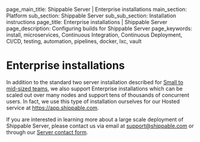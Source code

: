 page_main_title: Shippable Server | Enterprise installations
main_section: Platform
sub_section: Shippable Server
sub_sub_section: Installation instructions
page_title: Enterprise installations | Shippable Server
page_description: Configuring builds for Shippable Server
page_keywords: install, microservices, Continuous Integration, Continuous Deployment, CI/CD, testing, automation, pipelines, docker, lxc, vault

# Enterprise installations

In addition to the standard two server installation described for [Small to mid-sized teams](/platform/server/install-two-server), we also support Enterprise installations which can be scaled out over many nodes and support tens of thousands of concurrent users. In fact, we use this type of installation ourselves for our Hosted service at https://app.shippable.com.

If you are interested in learning more about a large scale deployment of Shippable Server, please contact us via email at [support@shippable.com](mailto:support@shippable.com) or through our [Server contact form](https://www.shippable.com/enterprise.html#shippable-server-contact).
